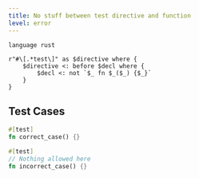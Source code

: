```yaml
---
title: No stuff between test directive and function
level: error
---
```


```grit
language rust

r"#\[.*test\]" as $directive where {
    $directive <: before $decl where {
        $decl <: not `$_ fn $_($_) {$_}`
    }
}
```

## Test Cases

```rust
#[test]
fn correct_case() {}

#[test]
// Nothing allowed here
fn incorrect_case() {}

```
